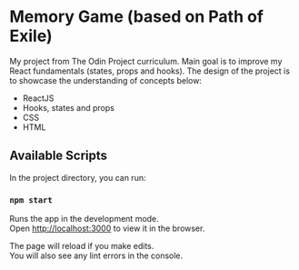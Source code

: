 # Memory Game (based on Path of Exile)

My project from The Odin Project curriculum. Main goal is to improve my React fundamentals (states, props and hooks). The design of the project is to showcase the understanding of concepts below:

- ReactJS
- Hooks, states and props
- CSS
- HTML

## Available Scripts

In the project directory, you can run:

### `npm start`

Runs the app in the development mode.\
Open [http://localhost:3000](http://localhost:3000) to view it in the browser.

The page will reload if you make edits.\
You will also see any lint errors in the console.
